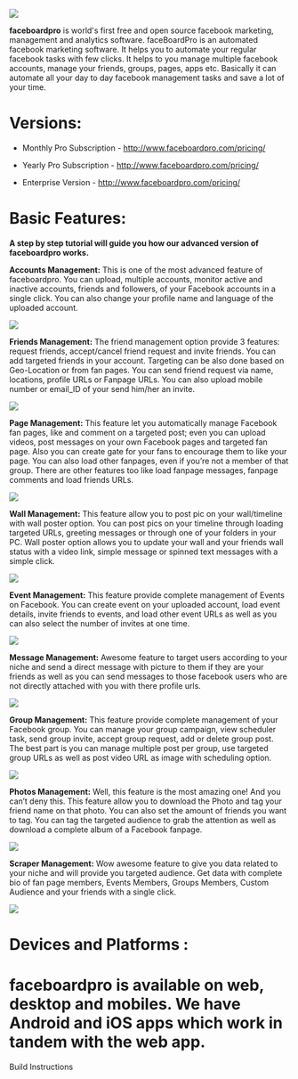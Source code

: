 
![](http://i.imgur.com/OWfVb1J.png)


**faceboardpro** is world's first free and open source facebook marketing, management and analytics software.
faceBoardPro is an automated facebook marketing software. It helps you to automate your regular facebook tasks with few clicks. It helps to you manage multiple facebook accounts, manage your friends, groups, pages, apps etc. Basically it can automate all your day to day facebook management tasks and save a lot of your time.


Versions:
===========

* Monthly Pro Subscription - http://www.faceboardpro.com/pricing/

* Yearly Pro Subscription  - http://www.faceboardpro.com/pricing/

* Enterprise Version       - http://www.faceboardpro.com/pricing/


Basic Features: 
===========
**A step by step tutorial will guide you how our advanced version of faceboardpro works.**


**Accounts Management:** This is one of the most advanced feature of faceboardpro. You can upload, multiple accounts, monitor active and inactive accounts, friends and followers, of your Facebook accounts in a single click. You can also change your profile name and language of the uploaded account.


![](http://i.imgur.com/lKmZghV.png)


**Friends Management:** The friend management option provide 3 features: request friends, accept/cancel friend request and invite friends. You can add targeted friends in your account. Targeting can be also done based on Geo-Location or from fan pages. You can send friend request via name, locations, profile URLs or Fanpage URLs. You can also upload mobile number or email_ID of your send him/her an invite.


![](http://i.imgur.com/Wo3YAO1.png)


**Page Management:** This feature let you automatically manage Facebook fan pages, like and comment on a targeted post; even you can upload videos, post messages on your own Facebook pages and targeted fan page. Also you can create gate for your fans to encourage them to like your page. You can also load other fanpages, even if you’re not a member of that group. There are other features too like load fanpage messages, fanpage comments and load friends URLs.


![](http://i.imgur.com/DkimPt6.png)


**Wall Management:** This feature allow you to post pic on your wall/timeline with wall poster option. You can post pics on your timeline through loading targeted URLs, greeting messages or through one of your folders in your PC.  Wall poster option allows you to update your wall and your friends wall status with a video link, simple message or spinned text messages with a simple click.


![](http://i.imgur.com/hJXWF9X.png)


**Event Management:** This feature provide complete management of Events on Facebook. You can create event on your uploaded account, load event details, invite friends to events, and load other event URLs as well as you can also select the number of invites at one time.


![](http://i.imgur.com/0TcQtko.png)


**Message Management:** Awesome feature to target users according to your niche and send a direct message with picture to them if they are your friends as well as you can send messages to those facebook users who are not directly attached with you with there profile urls.


![](http://i.imgur.com/WFsoUIm.png)


**Group Management:** This feature provide complete management of your Facebook group. You can manage your group campaign, view scheduler task, send group invite, accept group request, add or delete group post. The best part is you can manage multiple post per group, use targeted group URLs as well as post video URL as image with scheduling option.


![](http://i.imgur.com/JEMmDzr.png)


**Photos Management:** Well, this feature is the most amazing one! And you can’t deny this. This feature allow you to download the Photo and tag your friend name on that photo. You can also set the amount of friends you want to tag.  You can tag the targeted audience to grab the attention as well as download a complete album of a Facebook fanpage.


![](http://i.imgur.com/nDtInRD.png)


**Scraper Management:** Wow awesome feature to give you data related to your niche and will provide you targeted audience.
Get data with complete bio of fan page members, Events Members, Groups Members, Custom Audience and your friends with a single click. 


![](http://i.imgur.com/I5lBzGK.png)


Devices and Platforms : 
=========================
faceboardpro is available on web, desktop and mobiles. We have Android and iOS apps which work in tandem with the web app.
=========================

Build Instructions


